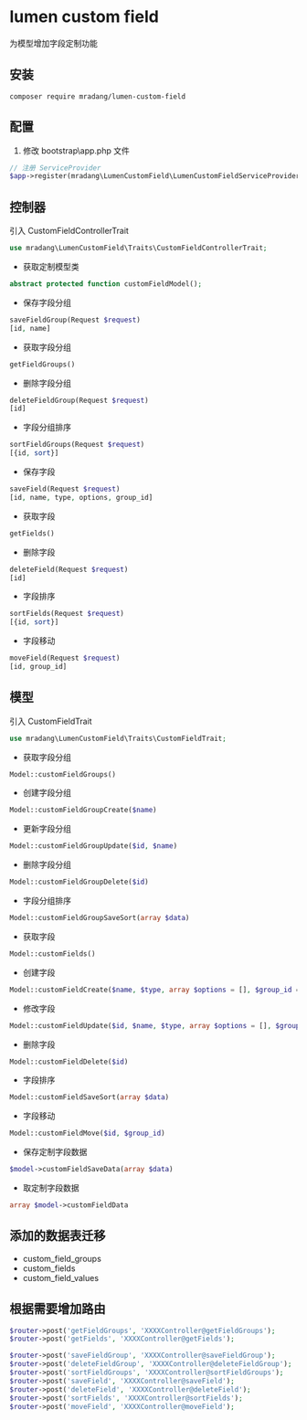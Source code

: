 # lumen custom field

为模型增加字段定制功能

## 安装
```
composer require mradang/lumen-custom-field
```

## 配置
1. 修改 bootstrap\app.php 文件
```php
// 注册 ServiceProvider
$app->register(mradang\LumenCustomField\LumenCustomFieldServiceProvider::class);
```

## 控制器
引入 CustomFieldControllerTrait
```php
use mradang\LumenCustomField\Traits\CustomFieldControllerTrait;
```

- 获取定制模型类
```php
abstract protected function customFieldModel();
```

- 保存字段分组
```php
saveFieldGroup(Request $request)
[id, name]
```

- 获取字段分组
```php
getFieldGroups()
```

- 删除字段分组
```php
deleteFieldGroup(Request $request)
[id]
```

- 字段分组排序
```php
sortFieldGroups(Request $request)
[{id, sort}]
```

- 保存字段
```php
saveField(Request $request)
[id, name, type, options, group_id]
```

- 获取字段
```php
getFields()
```

- 删除字段
```php
deleteField(Request $request)
[id]
```

- 字段排序
```php
sortFields(Request $request)
[{id, sort}]
```

- 字段移动
```php
moveField(Request $request)
[id, group_id]
```

## 模型
引入 CustomFieldTrait
```php
use mradang\LumenCustomField\Traits\CustomFieldTrait;
```

- 获取字段分组
```php
Model::customFieldGroups()
```

- 创建字段分组
```php
Model::customFieldGroupCreate($name)
```

- 更新字段分组
```php
Model::customFieldGroupUpdate($id, $name)
```

- 删除字段分组
```php
Model::customFieldGroupDelete($id)
```

- 字段分组排序
```php
Model::customFieldGroupSaveSort(array $data)
```

- 获取字段
```php
Model::customFields()
```

- 创建字段
```php
Model::customFieldCreate($name, $type, array $options = [], $group_id = 0)
```

- 修改字段
```php
Model::customFieldUpdate($id, $name, $type, array $options = [], $group_id = 0)
```

- 删除字段
```php
Model::customFieldDelete($id)
```

- 字段排序
```php
Model::customFieldSaveSort(array $data)
```

- 字段移动
```php
Model::customFieldMove($id, $group_id)
```

- 保存定制字段数据
```php
$model->customFieldSaveData(array $data)
```

- 取定制字段数据
```php
array $model->customFieldData
```

## 添加的数据表迁移
- custom_field_groups
- custom_fields
- custom_field_values

## 根据需要增加路由
```php
$router->post('getFieldGroups', 'XXXXController@getFieldGroups');
$router->post('getFields', 'XXXXController@getFields');

$router->post('saveFieldGroup', 'XXXXController@saveFieldGroup');
$router->post('deleteFieldGroup', 'XXXXController@deleteFieldGroup');
$router->post('sortFieldGroups', 'XXXXController@sortFieldGroups');
$router->post('saveField', 'XXXXController@saveField');
$router->post('deleteField', 'XXXXController@deleteField');
$router->post('sortFields', 'XXXXController@sortFields');
$router->post('moveField', 'XXXXController@moveField');
```